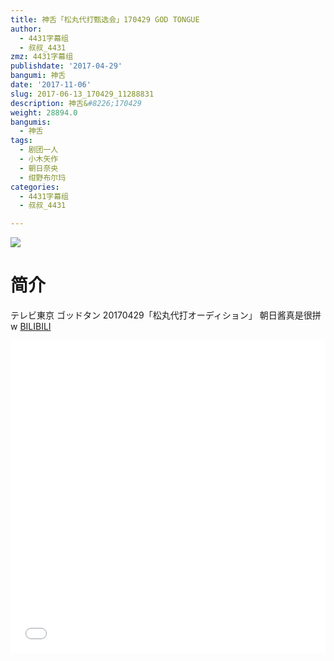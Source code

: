 ```yaml
---
title: 神舌「松丸代打甄选会」170429 GOD TONGUE
author:
  - 4431字幕组
  - 叔叔_4431
zmz: 4431字幕组
publishdate: '2017-04-29'
bangumi: 神舌
date: '2017-11-06'
slug: 2017-06-13_170429_11288831
description: 神舌&#8226;170429
weight: 28894.0
bangumis:
  - 神舌
tags:
  - 剧团一人
  - 小木矢作
  - 朝日奈央
  - 绀野布尔玛
categories:
  - 4431字幕组
  - 叔叔_4431

---
```

![](https://i.imgur.com/TKzbZJY.png)
# 简介  
テレビ東京 ゴッドタン 20170429「松丸代打オーディション」
朝日酱真是很拼w
  [BILIBILI](https://www.bilibili.com/video/av11288831/)

  <iframe src="//www.bilibili.com/blackboard/player.html?cid=18669694&aid=11288831" width="100%" height="500" frameborder="0" allowfullscreen="allowfullscreen"></iframe>

